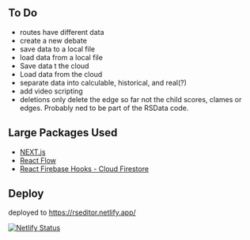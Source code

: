 ## To Do
- routes have different data
- create a new debate
- save data to a local file
- load data from a local file
- Save data t the cloud
- Load data from the cloud
- separate data into calculable, historical, and real(?)
- add video scripting
- deletions only delete the edge so far not the child scores, clames or edges. Probably ned to be part of the RSData code.

## Large Packages Used

- [NEXT.js](https://nextjs.org/)
- [React Flow](https://reactflow.dev/)
- [React Firebase Hooks - Cloud Firestore](https://github.com/CSFrequency/react-firebase-hooks/tree/master/firestore#react-firebase-hooks---cloud-firestore)

## Deploy
deployed to https://rseditor.netlify.app/

[![Netlify Status](https://api.netlify.com/api/v1/badges/8ae2a6a9-ba8f-461d-bf22-9dd74f760f0e/deploy-status)](https://app.netlify.com/sites/rseditor/deploys)


